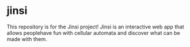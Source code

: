 # jinsi
This repository is for the Jinsi project! Jinsi is an interactive web app that allows peoplehave fun with cellular automata and discover what can be made with them.

